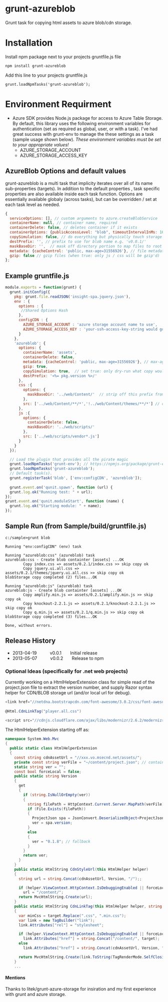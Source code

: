 # grunt-azureblob

Grunt task for copying html assets to azure blob/cdn storage.

# Installation
Install npm package next to your projects gruntfile.js file
```
npm install grunt-azureblob
```
Add this line to your projects gruntfile.js
```
grunt.loadNpmTasks('grunt-azureblob');
```
# Environment Requirment
+ Azure SDK provides Node.js package for access to Azure Table Storage.  By default, this library uses the following environment variables for authentication (set as required as global, user, or with a task).  I've had great success with grunt-env to manage the these settings as a task (sample usage shown below).  _These environment variables must be set to your appropriate values!_
  + AZURE_STORAGE_ACCOUNT 
  + AZURE_STORAGE_ACCESS_KEY   


## AzureBlob Options and default values
grunt-azureblob is a multi task that implicity iterates over all of its name sub-properties (targets).  In addition to the default properties , task specific properties are also available inside each task function.  Options are essentially available globaly (across tasks), but can be overridden / set at each task level as needed.

````javascript
{
  serviceOptions: [], // custom arguments to azure.createBlobService
  containerName: null, // container name, required
  containerDelete: false, // deletes container if it exists
  containerOptions: {publicAccessLevel: "blob", timeoutIntervalInMs: 10000}, // container options
  copySimulation: false, // do everything but physically touch storage blob when true
  destPrefix: '', // prefix to use for blob name e.g. 'v0.0.1/'
  maskBaseDir: '',  // mask off directory portion to map files to root in storage container
  metadata: {cacheControl: 'public, max-age=31556926'}, // file metadata properties
  gzip: false // gzip files (when true: only js / css will be gzip'd)
};
````

## Example gruntfile.js 
```javascript
module.exports = function(grunt) {
  grunt.initConfig({
    pkg: grunt.file.readJSON('insight-spa.jquery.json'),
    env : {
      options : {
       //Shared Options Hash
      },
      configCDN : {
        AZURE_STORAGE_ACCOUNT : 'azure storage account name to use',
        AZURE_STORAGE_ACCESS_KEY : 'your-ssh-access-key-string would go here'
      }
    },
    'azureblob': {
      options: {
        containerName: 'assets',
        containerDelete: false,
        metadata: {cacheControl: 'public, max-age=31556926'}, // max-age 1 year for all entries
        gzip: true,
        copySimulation: true,  // set true: only dry-run what copy would look like
        destPrefix: '<%= pkg.version %>/'
      },
      css :{
        options: {
          maskBaseDir: '../web/Content/'  // strip off this prefix from files
        },
        src: ['../web/Content/**/*','!../web/Content/themes/**/*'] // copy all files from Content (exclude theams dir)
      },
      js :{
        options: {
          containerDelete: false,
          maskBaseDir: '../web/scripts/'
        },
        src: ['../web/scripts/vendor*.js']
      }
    }
  });

  // Load the plugin that provides all the pirate magic
  grunt.loadNpmTasks('grunt-env'); // https://npmjs.org/package/grunt-env
  grunt.loadNpmTasks('grunt-azureblob');
  // Default task(s).
  grunt.registerTask('blob', ['env:configCDN', 'azureblob']); 
  
  grunt.event.on('qunit.spawn', function (url) {
  grunt.log.ok("Running test: " + url);
});
grunt.event.on('qunit.moduleStart', function (name) {
  grunt.log.ok("Starting module: " + name);
});
```
## Sample Run (from Sample/build/gruntfile.js)
```console
c:/sample>grunt blob  

Running "env:configCDN" (env) task

Running "azureblob:css" (azureblob) task
azureblob:css - Create blob containter [assets] ...OK
        Copy index.css => assets/0.2.1/index.css >> skip copy ok
        Copy jquery.ui.all.css => assets/0.2.1/themes/jquery.ui.all.css >> skip copy ok
blobStorage copy completed (2) files...OK

Running "azureblob:js" (azureblob) task
azureblob:js - Create blob containter [assets] ...OK
        Copy amplify.min.js => assets/0.2.1/amplify.min.js >> skip copy ok
        Copy knockout-2.2.1.js => assets/0.2.1/knockout-2.2.1.js >> skip copy ok
        Copy q.min.js => assets/0.2.1/q.min.js >> skip copy ok
blobStorage copy completed (3) files...OK

Done, without errors.
```
## Release History
* 2013-04-19   v0.0.1  Initial release
* 2013-05-07   v0.0.2  Release to npm


### Optional Ideas (specifically for .net web projects)
Currently working on a HtmlHelperExtension class for simple read of the project.json file to extract the version number, and supply Razor syntax helper for CDN/BLOB storage url (and/or local url for debug).
```c#
<link href="//netdna.bootstrapcdn.com/font-awesome/3.0.2/css/font-awesome.css" rel="stylesheet" />
    
@Html.CdnLinkTag("player.all.css")

<script src="//cdnjs.cloudflare.com/ajax/libs/modernizr/2.6.2/modernizr.min.js"></script>
````
The HtmlHelperExtension starting off as:
```c#
namespace System.Web.Mvc
{
  public static class HtmlHelperExtension
  {
    const string cdnAssetUrl = "//xxx.vo.msecnd.net/assets/";
    private const string verFile = "~/content/project.json"; // contains the version / build info for project
    static string ver = "";
    const bool forceLocal = false;
    public static string Version
    {
      get
      {
        if (string.IsNullOrEmpty(ver))
        {
          string filePath = HttpContext.Current.Server.MapPath(verFile);
          if (File.Exists(filePath))
          {
            ProjectJson spa = JsonConvert.DeserializeObject<ProjectJson>(File.ReadAllText(filePath));
            ver = spa.version;
          }
          else
          {
            ver = "0.1.8"; // fallback
          }
        }
        return ver;
      }
    }
    public static HtmlString CdnStyleUrl(this HtmlHelper helper)
    {
      string url = string.Concat(cdnAssetUrl, Version, "/");;

      if (helper.ViewContext.HttpContext.IsDebuggingEnabled || forceLocal)
        url = "/content/";
      return MvcHtmlString.Create(url);
    }
    public static HtmlString CdnLinkTag(this HtmlHelper helper, string target)
    {
      var minCss = target.Replace(".css", ".min.css");
      var link = new TagBuilder("link");
      link.Attributes["rel"] = "stylesheet";

      if (helper.ViewContext.HttpContext.IsDebuggingEnabled || forceLocal)
        link.Attributes["href"] = string.Concat("/content/", target);
      else
        link.Attributes["href"] = string.Concat(cdnAssetUrl, Version, "/", minCss);

      return MvcHtmlString.Create(link.ToString(TagRenderMode.SelfClosing));
    }
    ...
```


#### Mentions
Thanks to litek/grunt-azure-storage for insiration and my first experience with grunt and azure storage.